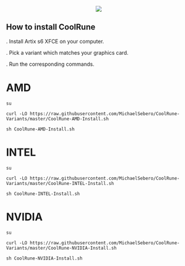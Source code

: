 <p align="center">
	<img src="https://i.postimg.cc/VLTRqVvW/logo.png" />

## How to install CoolRune

. Install Artix s6 XFCE on your computer.

. Pick a variant which matches your graphics card.

. Run the corresponding commands.

# AMD
```
su
	
curl -LO https://raw.githubusercontent.com/MichaelSebero/CoolRune-Variants/master/CoolRune-AMD-Install.sh
	
sh CoolRune-AMD-Install.sh
```
# INTEL
```
su
	
curl -LO https://raw.githubusercontent.com/MichaelSebero/CoolRune-Variants/master/CoolRune-INTEL-Install.sh
	
sh CoolRune-INTEL-Install.sh
```
# NVIDIA
```
su
	
curl -LO https://raw.githubusercontent.com/MichaelSebero/CoolRune-Variants/master/CoolRune-NVIDIA-Install.sh
	
sh CoolRune-NVIDIA-Install.sh
```

